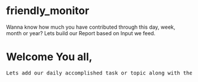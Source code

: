 # friendly_monitor
Wanna know how much you have contributed through this day, week, month or year? Lets build our Report based on Input we feed. 
<h1> Welcome You all, </h1>
<pre>Lets add our daily accomplished task or topic along with the hourly contribution, to bring it as report.</pre>
